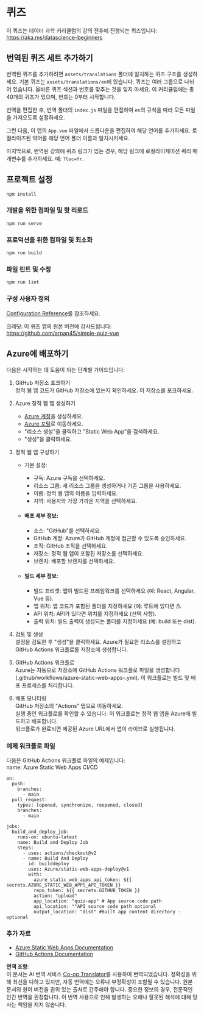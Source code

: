 <!--
CO_OP_TRANSLATOR_METADATA:
{
  "original_hash": "e92c33ea498915a13c9aec162616db18",
  "translation_date": "2025-08-24T13:15:39+00:00",
  "source_file": "quiz-app/README.md",
  "language_code": "ko"
}
-->
# 퀴즈

이 퀴즈는 데이터 과학 커리큘럼의 강의 전후에 진행되는 퀴즈입니다: https://aka.ms/datascience-beginners

## 번역된 퀴즈 세트 추가하기

번역된 퀴즈를 추가하려면 `assets/translations` 폴더에 일치하는 퀴즈 구조를 생성하세요. 기본 퀴즈는 `assets/translations/en`에 있습니다. 퀴즈는 여러 그룹으로 나뉘어 있습니다. 올바른 퀴즈 섹션과 번호를 맞추는 것을 잊지 마세요. 이 커리큘럼에는 총 40개의 퀴즈가 있으며, 번호는 0부터 시작합니다.

번역을 편집한 후, 번역 폴더의 `index.js` 파일을 편집하여 `en`의 규칙을 따라 모든 파일을 가져오도록 설정하세요.

그런 다음, 이 앱의 `App.vue` 파일에서 드롭다운을 편집하여 해당 언어를 추가하세요. 로컬라이즈된 약어를 해당 언어 폴더 이름과 일치시키세요.

마지막으로, 번역된 강의에 퀴즈 링크가 있는 경우, 해당 링크에 로컬라이제이션 쿼리 매개변수를 추가하세요. 예: `?loc=fr`.

## 프로젝트 설정

```
npm install
```

### 개발을 위한 컴파일 및 핫 리로드

```
npm run serve
```

### 프로덕션을 위한 컴파일 및 최소화

```
npm run build
```

### 파일 린트 및 수정

```
npm run lint
```

### 구성 사용자 정의

[Configuration Reference](https://cli.vuejs.org/config/)를 참조하세요.

크레딧: 이 퀴즈 앱의 원본 버전에 감사드립니다: https://github.com/arpan45/simple-quiz-vue

## Azure에 배포하기

다음은 시작하는 데 도움이 되는 단계별 가이드입니다:

1. GitHub 저장소 포크하기  
   정적 웹 앱 코드가 GitHub 저장소에 있는지 확인하세요. 이 저장소를 포크하세요.

2. Azure 정적 웹 앱 생성하기  
   - [Azure 계정](http://azure.microsoft.com)을 생성하세요.  
   - [Azure 포털](https://portal.azure.com)로 이동하세요.  
   - "리소스 생성"을 클릭하고 "Static Web App"을 검색하세요.  
   - "생성"을 클릭하세요.  

3. 정적 웹 앱 구성하기  
   - 기본 설정:  
     - 구독: Azure 구독을 선택하세요.  
     - 리소스 그룹: 새 리소스 그룹을 생성하거나 기존 그룹을 사용하세요.  
     - 이름: 정적 웹 앱의 이름을 입력하세요.  
     - 지역: 사용자와 가장 가까운 지역을 선택하세요.  

   - #### 배포 세부 정보:  
     - 소스: "GitHub"를 선택하세요.  
     - GitHub 계정: Azure가 GitHub 계정에 접근할 수 있도록 승인하세요.  
     - 조직: GitHub 조직을 선택하세요.  
     - 저장소: 정적 웹 앱이 포함된 저장소를 선택하세요.  
     - 브랜치: 배포할 브랜치를 선택하세요.  

   - #### 빌드 세부 정보:  
     - 빌드 프리셋: 앱이 빌드된 프레임워크를 선택하세요 (예: React, Angular, Vue 등).  
     - 앱 위치: 앱 코드가 포함된 폴더를 지정하세요 (예: 루트에 있다면 /).  
     - API 위치: API가 있다면 위치를 지정하세요 (선택 사항).  
     - 출력 위치: 빌드 출력이 생성되는 폴더를 지정하세요 (예: build 또는 dist).  

4. 검토 및 생성  
   설정을 검토한 후 "생성"을 클릭하세요. Azure가 필요한 리소스를 설정하고 GitHub Actions 워크플로를 저장소에 생성합니다.

5. GitHub Actions 워크플로  
   Azure는 자동으로 저장소에 GitHub Actions 워크플로 파일을 생성합니다 (.github/workflows/azure-static-web-apps-<name>.yml). 이 워크플로는 빌드 및 배포 프로세스를 처리합니다.

6. 배포 모니터링  
   GitHub 저장소의 "Actions" 탭으로 이동하세요.  
   실행 중인 워크플로를 확인할 수 있습니다. 이 워크플로는 정적 웹 앱을 Azure에 빌드하고 배포합니다.  
   워크플로가 완료되면 제공된 Azure URL에서 앱이 라이브로 실행됩니다.

### 예제 워크플로 파일

다음은 GitHub Actions 워크플로 파일의 예제입니다:  
name: Azure Static Web Apps CI/CD  
```
on:
  push:
    branches:
      - main
  pull_request:
    types: [opened, synchronize, reopened, closed]
    branches:
      - main

jobs:
  build_and_deploy_job:
    runs-on: ubuntu-latest
    name: Build and Deploy Job
    steps:
      - uses: actions/checkout@v2
      - name: Build And Deploy
        id: builddeploy
        uses: Azure/static-web-apps-deploy@v1
        with:
          azure_static_web_apps_api_token: ${{ secrets.AZURE_STATIC_WEB_APPS_API_TOKEN }}
          repo_token: ${{ secrets.GITHUB_TOKEN }}
          action: "upload"
          app_location: "quiz-app" # App source code path
          api_location: ""API source code path optional
          output_location: "dist" #Built app content directory - optional
```

### 추가 자료
- [Azure Static Web Apps Documentation](https://learn.microsoft.com/azure/static-web-apps/getting-started)  
- [GitHub Actions Documentation](https://docs.github.com/actions/use-cases-and-examples/deploying/deploying-to-azure-static-web-app)  

**면책 조항**:  
이 문서는 AI 번역 서비스 [Co-op Translator](https://github.com/Azure/co-op-translator)를 사용하여 번역되었습니다. 정확성을 위해 최선을 다하고 있지만, 자동 번역에는 오류나 부정확성이 포함될 수 있습니다. 원본 문서의 원어 버전을 권위 있는 출처로 간주해야 합니다. 중요한 정보의 경우, 전문적인 인간 번역을 권장합니다. 이 번역 사용으로 인해 발생하는 오해나 잘못된 해석에 대해 당사는 책임을 지지 않습니다.